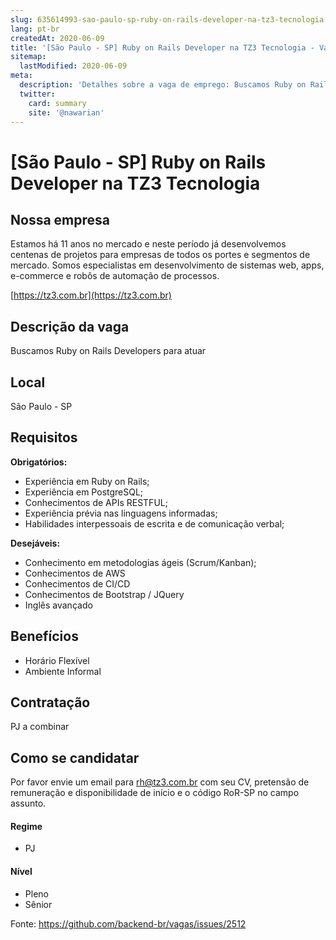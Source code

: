 ```yaml
---
slug: 635614993-sao-paulo-sp-ruby-on-rails-developer-na-tz3-tecnologia
lang: pt-br
createdAt: 2020-06-09
title: '[São Paulo - SP] Ruby on Rails Developer na TZ3 Tecnologia - Vaga de Emprego'
sitemap:
  lastModified: 2020-06-09
meta:
  description: 'Detalhes sobre a vaga de emprego: Buscamos Ruby on Rails Developers para atuar'
  twitter:
    card: summary
    site: '@nawarian'
---
```


# [São Paulo - SP] Ruby on Rails Developer na TZ3 Tecnologia

## Nossa empresa

Estamos há 11 anos no mercado e neste período já desenvolvemos centenas de projetos para empresas de todos os portes e segmentos de mercado. Somos especialistas em desenvolvimento de sistemas web, apps, e-commerce e robôs de automação de processos. 

[https://tz3.com.br](https://tz3.com.br)

## Descrição da vaga

Buscamos Ruby on Rails Developers para atuar

## Local

São Paulo - SP

## Requisitos

**Obrigatórios:**
- Experiência em Ruby on Rails;
- Experiência em PostgreSQL;
- Conhecimentos de APIs RESTFUL;
- Experiência prévia nas linguagens informadas;
- Habilidades interpessoais de escrita e de comunicação verbal;

**Desejáveis:**
- Conhecimento em metodologias ágeis (Scrum/Kanban);
- Conhecimentos de AWS
- Conhecimentos de CI/CD
- Conhecimentos de Bootstrap / JQuery
- Inglês avançado

## Benefícios

- Horário Flexível
- Ambiente Informal

## Contratação

PJ a combinar

## Como se candidatar

Por favor envie um email para rh@tz3.com.br com seu CV, pretensão de remuneração e disponibilidade de início e o código RoR-SP no campo assunto. 

#### Regime
- PJ

#### Nível
- Pleno
- Sênior

Fonte: https://github.com/backend-br/vagas/issues/2512
